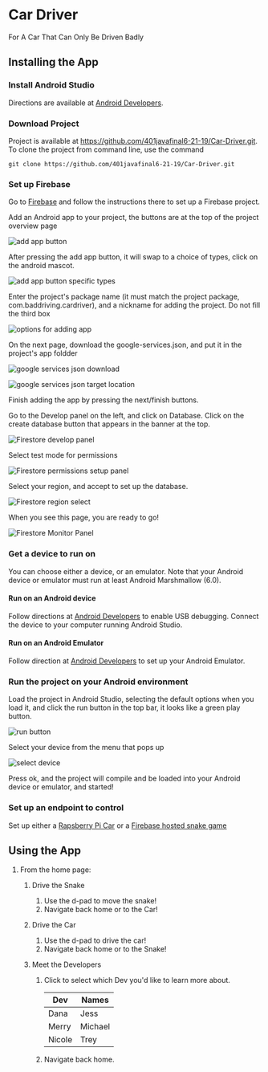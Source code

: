 # Car Driver
 For A Car That Can Only Be Driven Badly

## Installing the App

### Install Android Studio
Directions are available at [Android Developers](https://developer.android.com/studio/install).

### Download Project
Project is available at https://github.com/401javafinal6-21-19/Car-Driver.git. To clone the project from command line, use the command

    git clone https://github.com/401javafinal6-21-19/Car-Driver.git
    
### Set up Firebase
Go to [Firebase](https://firebase.google.com/) and follow the instructions there to set up a Firebase project.

Add an Android app to your project, the buttons are at the top of the project overview page

![add app button](assets/add_app.png)

After pressing the add app button, it will swap to a choice of types, click on the android mascot.

![add app button specific types](assets/add_app_types.png)

Enter the project's package name (it must match the project package, com.baddriving.cardriver), and a nickname for adding the project. Do not fill the third box

![options for adding app](assets/add_app_options.png)

On the next page, download the google-services.json, and put it in the project's app foldder

![google services json download](assets/google_services_json.png)

![google services json target location](assets/google_services_json_location.png)

Finish adding the app by pressing the next/finish buttons.

Go to the Develop panel on the left, and click on Database. Click on the create database button that appears in the banner at the top.

![Firestore develop panel](assets/firestore_setup.png)

Select test mode for permissions
 
![Firestore permissions setup panel](assets/firestore_setup_permissions.png)

Select your region, and accept to set up the database. 

![Firestore region select](assets/firestore_setup_region.png)

When you see this page, you are ready to go!

![Firestore Monitor Panel](assets/firestore_database_monitor.png)


### Get a device to run on
You can choose either a device, or an emulator. Note that your Android device or emulator must run at least Android Marshmallow (6.0).
#### Run on an Android device 
Follow directions at [Android Developers](https://developer.android.com/studio/debug/dev-options) to enable USB debugging. Connect the device to your computer running Android Studio.
#### Run on an Android Emulator
Follow direction at [Android Developers](https://developer.android.com/studio/run/emulator) to set up your Android Emulator.
### Run the project on your Android environment
Load the project in Android Studio, selecting the default options when you load it, and click the run button in the top bar, it looks like a green play button.

![run button](assets/run_button.png)

Select your device from the menu that pops up

![select device](assets/device_select.png)

Press ok, and the project will compile and be loaded into your Android device or emulator, and started!

### Set up an endpoint to control

Set up either a [Rapsberry Pi Car](https://github.com/401javafinal6-21-19/A-Car-You-Can-Only-Drive-Badly) or a [Firebase hosted snake game](https://github.com/401javafinal6-21-19/DriveBadly)

## Using the App

1. From the home page:

    1. Drive the Snake
    
        1. Use the d-pad to move the snake!
        2. Navigate back home or to the Car!
        
    2. Drive the Car
    
        1. Use the d-pad to drive the car!
        2. Navigate back home or to the Snake!
        
    3. Meet the Developers
    
        1. Click to select which Dev you'd like to learn more about.
        
            | Dev | Names|
            |------|------|
            | Dana | Jess|
            |Merry | Michael|
            | Nicole | Trey|
             
        2. Navigate back home. 
    